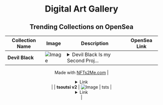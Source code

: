 <div align="center">

# Digital Art Gallery

## Trending Collections on OpenSea

| Collection Name                       | Image                                                                                     | Description                       | OpenSea Link                                                                                          |
|---------------------------------------|-------------------------------------------------------------------------------------------|-----------------------------------|--------------------------------------------------------------------------------------------------------|
| **Devil Black** | ![Image](https://i.seadn.io/s/raw/files/762405d91025d13f59776919f71951ed.jpg?w=500&auto=format?w=200&auto=format) | <details><summary> Devil Black Is my Second Proj...</summary> Devil Black Is my Second Project after Badasszombies, I Will be really happy about your Support. Devil Black Consists only of Women with Scary Great Effects.


Made with [NFTs2Me.com](https://nfts2me.com/)</details> | <details><summary>Link</summary>[Devil Black](https://opensea.io/collection/devil-black)</details> |
| **tsoutsi v2** | ![Image](https://i.seadn.io/s/raw/files/f268953b5767dcfc011b6f04468b4a83.jpg?w=500&auto=format?w=200&auto=format) | tsts | <details><summary>Link</summary>[tsoutsi v2](https://opensea.io/collection/tsoutsi-v2)</details> |

</div>